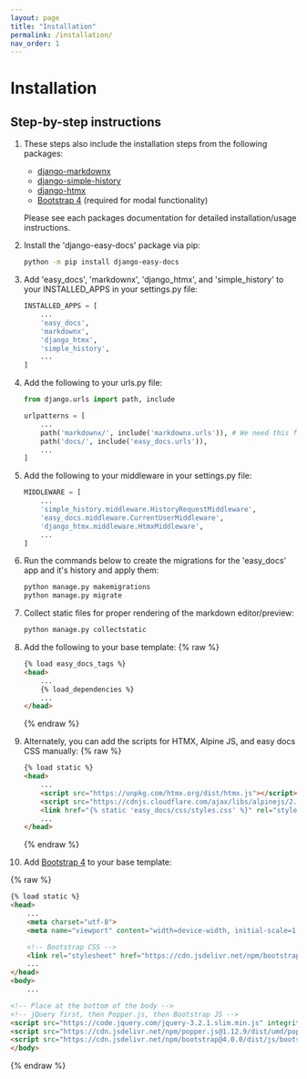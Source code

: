 ```yaml
---
layout: page
title: "Installation"
permalink: /installation/
nav_order: 1
---
```

# Installation

## Step-by-step instructions

1. These steps also include the installation steps from the following packages:
    - [django-markdownx](https://neutronx.github.io/django-markdownx/)
    - [django-simple-history](https://django-simple-history.readthedocs.io/en/latest/)
    - [django-htmx](https://django-htmx.readthedocs.io/en/latest/)
    - [Bootstrap 4](https://getbootstrap.com/docs/4.0/getting-started/introduction/) (required for modal functionality)

    Please see each packages documentation for detailed installation/usage instructions.

2. Install the 'django-easy-docs' package via pip:

    ```bash
    python -m pip install django-easy-docs
    ```

3. Add 'easy_docs', 'markdownx', 'django_htmx', and 'simple_history' to your INSTALLED_APPS in your settings.py file:

    ```python
    INSTALLED_APPS = [
        ...
        'easy_docs',
        'markdownx',
        'django_htmx',
        'simple_history',
        ...
    ]
    ```

4. Add the following to your urls.py file:

    ```python
    from django.urls import path, include

    urlpatterns = [
        ...
        path('markdownx/', include('markdownx.urls')), # We need this for the markdown editor/preview
        path('docs/', include('easy_docs.urls')),
        ...
    ]
    ```

5. Add the following to your middleware in your settings.py file:

    ```python
    MIDDLEWARE = [
        ...
        'simple_history.middleware.HistoryRequestMiddleware',
        'easy_docs.middleware.CurrentUserMiddleware',
        'django_htmx.middleware.HtmxMiddleware',
        ...
    ]
    ```

6. Run the commands below to create the migrations for the 'easy_docs' app and it's history and apply them:

    ```bash
    python manage.py makemigrations
    python manage.py migrate
    ```

7. Collect static files for proper rendering of the markdown editor/preview:

    ```bash
    python manage.py collectstatic
    ```

8. Add the following to your base template:
    {% raw %}
    ```html
    {% load easy_docs_tags %}
    <head>
        ...
        {% load_dependencies %}
        ...
    </head>
    ```
    {% endraw %}

9. Alternately, you can add the scripts for HTMX, Alpine JS, and easy docs CSS manually:
    {% raw %}
    ```html
    {% load static %}
    <head>
        ...
        <script src="https://unpkg.com/htmx.org/dist/htmx.js"></script>
        <script src="https://cdnjs.cloudflare.com/ajax/libs/alpinejs/2.8.0/alpine.js"></script>
        <link href="{% static 'easy_docs/css/styles.css' %}" rel="stylesheet">
        ...
    </head>
    ```
    {% endraw %}

10. Add [Bootstrap 4](https://getbootstrap.com/docs/4.0/getting-started/introduction/) to your base template:

{% raw %}
```html
{% load static %}
<head>
    ...
    <meta charset="utf-8">
    <meta name="viewport" content="width=device-width, initial-scale=1, shrink-to-fit=no">

    <!-- Bootstrap CSS -->
    <link rel="stylesheet" href="https://cdn.jsdelivr.net/npm/bootstrap@4.0.0/dist/css/bootstrap.min.css" integrity="sha384-Gn5384xqQ1aoWXA+058RXPxPg6fy4IWvTNh0E263XmFcJlSAwiGgFAW/dAiS6JXm" crossorigin="anonymous">
    ...
</head>
<body>
    ...

<!-- Place at the bottom of the body -->
<!-- jQuery first, then Popper.js, then Bootstrap JS -->
<script src="https://code.jquery.com/jquery-3.2.1.slim.min.js" integrity="sha384-KJ3o2DKtIkvYIK3UENzmM7KCkRr/rE9/Qpg6aAZGJwFDMVNA/GpGFF93hXpG5KkN" crossorigin="anonymous"></script>
<script src="https://cdn.jsdelivr.net/npm/popper.js@1.12.9/dist/umd/popper.min.js" integrity="sha384-ApNbgh9B+Y1QKtv3Rn7W3mgPxhU9K/ScQsAP7hUibX39j7fakFPskvXusvfa0b4Q" crossorigin="anonymous"></script>
<script src="https://cdn.jsdelivr.net/npm/bootstrap@4.0.0/dist/js/bootstrap.min.js" integrity="sha384-JZR6Spejh4U02d8jOt6vLEHfe/JQGiRRSQQxSfFWpi1MquVdAyjUar5+76PVCmYl" crossorigin="anonymous"></script>
</body>
```
{% endraw %}
